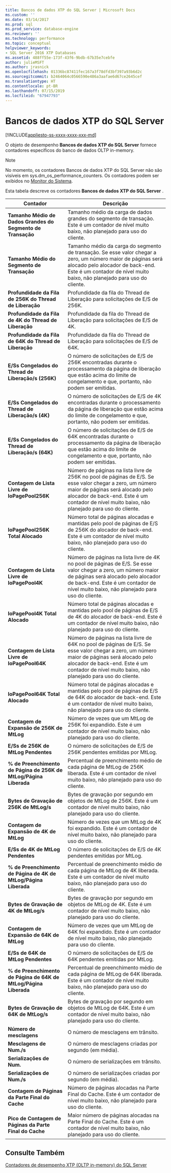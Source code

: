 ```yaml
---
title: Bancos de dados XTP do SQL Server | Microsoft Docs
ms.custom: ''
ms.date: 03/14/2017
ms.prod: sql
ms.prod_service: database-engine
ms.reviewer: ''
ms.technology: performance
ms.topic: conceptual
helpviewer_keywords:
- SQL Server 2016 XTP Databases
ms.assetid: 488ff55e-173f-43f6-9bdb-67b35e7cebfe
author: julieMSFT
ms.author: jrasnick
ms.openlocfilehash: 01336bc87411fec167a3f78dfd3bf397a93b6d2c
ms.sourcegitcommit: b2464064c0566590e486a3aafae6d67ce2645cef
ms.translationtype: HT
ms.contentlocale: pt-BR
ms.lasthandoff: 07/15/2019
ms.locfileid: "67947793"
---
```

# <a name="sql-server-xtp-databases"></a>Bancos de dados XTP do SQL Server
[!INCLUDE[appliesto-ss-xxxx-xxxx-xxx-md](../../includes/appliesto-ss-xxxx-xxxx-xxx-md.md)]

O objeto de desempenho **Bancos de dados XTP do SQL Server** fornece contadores específicos do banco de dados OLTP in-memory.

> [!NOTE]
>  No momento, os contadores Bancos de dados XTP do SQL Server não são visíveis em sys.dm_os_performance_counters.  Os contadores podem ser exibidos no [Monitor do Sistema](../../relational-databases/performance/start-system-monitor-windows.md).

Esta tabela descreve os contadores **Bancos de dados XTP do SQL Server** .

|Contador|Descrição| 
|-------------|-----------------|  
|**Tamanho Médio de Dados Grandes do Segmento de Transação**|Tamanho médio da carga de dados grandes do segmento de transação. Este é um contador de nível muito baixo, não planejado para uso do cliente.|
|**Tamanho Médio do Segmento de Transação**|Tamanho médio da carga do segmento de transação. Se esse valor chegar a zero, um número maior de páginas será alocado pelo alocador de back-end. Este é um contador de nível muito baixo, não planejado para uso do cliente.|
|**Profundidade da Fila de 256K do Thread de Liberação**|Profundidade da fila do Thread de Liberação para solicitações de E/S de 256K.|
|**Profundidade da Fila de 4K do Thread de Liberação**|Profundidade da fila do Thread de Liberação para solicitações de E/S de 4K.|
|**Profundidade da Fila de 64K do Thread de Liberação**|Profundidade da fila do Thread de Liberação para solicitações de E/S de 64K.|
|**E/Ss Congelados do Thread de Liberação/s (256K)**|O número de solicitações de E/S de 256K encontradas durante o processamento da página de liberação que estão acima do limite de congelamento e que, portanto, não podem ser emitidas.|
|**E/Ss Congelados do Thread de Liberação/s (4K)**|O número de solicitações de E/S de 4K encontradas durante o processamento da página de liberação que estão acima do limite de congelamento e que, portanto, não podem ser emitidas.|
|**E/Ss Congelados do Thread de Liberação/s (64K)**|O número de solicitações de E/S de 64K encontradas durante o processamento da página de liberação que estão acima do limite de congelamento e que, portanto, não podem ser emitidas.|
|**Contagem de Lista Livre de IoPagePool256K**|Número de páginas na lista livre de 256K no pool de páginas de E/S. Se esse valor chegar a zero, um número maior de páginas será alocado pelo alocador de back-end. Este é um contador de nível muito baixo, não planejado para uso do cliente.|
|**IoPagePool256K Total Alocado**|Número total de páginas alocadas e mantidas pelo pool de páginas de E/S de 256K do alocador de back-end. Este é um contador de nível muito baixo, não planejado para uso do cliente.|
|**Contagem de Lista Livre de IoPagePool4K**|Número de páginas na lista livre de 4K no pool de páginas de E/S. Se esse valor chegar a zero, um número maior de páginas será alocado pelo alocador de back-end. Este é um contador de nível muito baixo, não planejado para uso do cliente.|
|**IoPagePool4K Total Alocado**|Número total de páginas alocadas e mantidas pelo pool de páginas de E/S de 4K do alocador de back-end. Este é um contador de nível muito baixo, não planejado para uso do cliente.|
|**Contagem de Lista Livre de IoPagePool64K**|Número de páginas na lista livre de 64K no pool de páginas de E/S. Se esse valor chegar a zero, um número maior de páginas será alocado pelo alocador de back-end. Este é um contador de nível muito baixo, não planejado para uso do cliente.|
|**IoPagePool64K Total Alocado**|Número total de páginas alocadas e mantidas pelo pool de páginas de E/S de 64K do alocador de back-end. Este é um contador de nível muito baixo, não planejado para uso do cliente.|
|**Contagem de Expansão de 256K de MtLog**|Número de vezes que um MtLog de 256K foi expandido. Este é um contador de nível muito baixo, não planejado para uso do cliente.|
|**E/Ss de 256K de MtLog Pendentes**|O número de solicitações de E/S de 256K pendentes emitidas por MtLog.|
|**% de Preenchimento de Página de 256K de MtLog/Página Liberada**|Percentual de preenchimento médio de cada página de MtLog de 256K liberada. Este é um contador de nível muito baixo, não planejado para uso do cliente.|
|**Bytes de Gravação de 256K de MtLog/s**|Bytes de gravação por segundo em objetos de MtLog de 256K. Este é um contador de nível muito baixo, não planejado para uso do cliente.|
|**Contagem de Expansão de 4K de MtLog**|Número de vezes que um MtLog de 4K foi expandido. Este é um contador de nível muito baixo, não planejado para uso do cliente.|
|**E/Ss de 4K de MtLog Pendentes**|O número de solicitações de E/S de 4K pendentes emitidas por MtLog.|
|**% de Preenchimento de Página de 4K de MtLog/Página Liberada**|Percentual de preenchimento médio de cada página de MtLog de 4K liberada. Este é um contador de nível muito baixo, não planejado para uso do cliente.|
|**Bytes de Gravação de 4K de MtLog/s**|Bytes de gravação por segundo em objetos de MtLog de 4K. Este é um contador de nível muito baixo, não planejado para uso do cliente.|
|**Contagem de Expansão de 64K de MtLog**|Número de vezes que um MtLog de 64K foi expandido. Este é um contador de nível muito baixo, não planejado para uso do cliente.|
|**E/Ss de 64K de MtLog Pendentes**|O número de solicitações de E/S de 64K pendentes emitidas por MtLog.|
|**% de Preenchimento de Página de 64K de MtLog/Página Liberada**|Percentual de preenchimento médio de cada página de MtLog de 64K liberada. Este é um contador de nível muito baixo, não planejado para uso do cliente.|
|**Bytes de Gravação de 64K de MtLog/s**|Bytes de gravação por segundo em objetos de MtLog de 64K. Este é um contador de nível muito baixo, não planejado para uso do cliente.|
|**Número de mesclagens**|O número de mesclagens em trânsito.|
|**Mesclagens de Num./s**|O número de mesclagens criadas por segundo (em média).|
|**Serializações de Num.**|O número de serializações em trânsito.|
|**Serializações de Num./s**|O número de serializações criadas por segundo (em média).|
|**Contagem de Páginas da Parte Final do Cache**|Número de páginas alocadas na Parte Final do Cache. Este é um contador de nível muito baixo, não planejado para uso do cliente.|
|**Pico de Contagem de Páginas da Parte Final do Cache**|Maior número de páginas alocadas na Parte Final do Cache. Este é um contador de nível muito baixo, não planejado para uso do cliente.|


## <a name="see-also"></a>Consulte Também  
[Contadores de desempenho XTP &#40;OLTP in-memory&#41; do SQL Server](../../relational-databases/performance-monitor/sql-server-xtp-in-memory-oltp-performance-counters.md)
